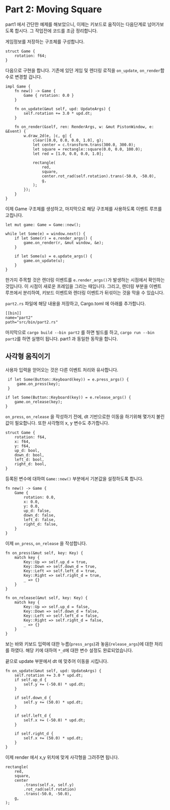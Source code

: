 # Part 2: Moving Square

part1 에서 간단한 예제를 해보았으니, 이제는 키보드로 움직이는 다음단계로 넘어가보도록 합시다. 그 작업전에 코드를 조금 정리합니다.

게임정보를 저장하는 구조체를 구성합니다.

```
struct Game {
    rotation: f64;
}
```

다음으로 구현을 합니다. 기존에 있던 게임 및 렌더링 로직을 `on_update`, `on_render`함수로 변경할 겁니다.

```
impl Game {
    fn new() -> Game {
        Game { rotation: 0.0 }
    }

    fn on_update(&mut self, upd: UpdateArgs) {
        self.rotation += 3.0 * upd.dt;
    }

    fn on_render(&self, ren: RenderArgs, w: &mut PistonWindow, e: &Event) {
        w.draw_2d(e, |c, g| {
            clear([0.0, 0.0, 0.0, 1.0], g);
            let center = c.transform.trans(300.0, 300.0);
            let square = rectangle::square(0.0, 0.0, 100.0);
            let red = [1.0, 0.0, 0.0, 1.0];

            rectangle(
                red,
                square,
                center.rot_rad(self.rotation).trans(-50.0, -50.0),
                g,
            );
        });
    }
}
```

이제 Game 구조체를 생성하고, 마지막으로 해당 구조체를 사용하도록 이벤트 루프를 고칩니다.

```
let mut game: Game = Game::new();

while let Some(e) = window.next() {
    if let Some(r) = e.render_args() {
        game.on_render(r, &mut window, &e);
    }

    if let Some(u) = e.update_args() {
        game.on_update(u);
    }
}
```

한가지 주목할 것은 렌더링 이벤트를 `e.render_args()`가 발생하는 시점에서 확인하는 것입니다. 이 시점이 새로운 프레임을 그리는 때입니다. 그리고, 렌더링 부분을 이벤트 루프에서 분리하여, 키보드 이벤트와 렌더링 이벤트가 뒤섞이는 것을 막을 수 있습니다.

`part2.rs` 파일에 해당 내용을 저장하고, Cargo.toml 에 아래를 추가합니다.

```
[[bin]]
name="part2"
path="src/bin/part2.rs"
```

마지막으로 `cargo build --bin part2` 를 하면 빌드를 하고, `cargo run --bin part2`를 하면 실행이 됩니다. part1 과 동일한 동작을 합니다.

## 사각형 움직이기

사용자 입력을 얻어오는 것은 다른 이벤트 처리와 유사합니다.

```
 if let Some(Button::Keyboard(key)) = e.press_args() {
     game.on_press(key);
 }

if let Some(Button::Keyboard(key)) = e.release_args() {
    game.on_release(key);
}
```

`on_press`, `on_release` 을 작성하기 전에, dt 기반으로한 이동을 하기위해 몇가지 불린 값이 필요합니다. 또한 사각형의 x, y 변수도 추가합니다.

```
struct Game {
    rotation: f64,
    x: f64,
    y: f64,
    up_d: bool,
    down_d: bool,
    left_d: bool,
    right_d: bool,
}
```

등록된 변수에 대하여 `Game::new()` 부분에서 기본값을 설정하도록 합니다.

```
fn new() -> Game {
    Game {
        rotation: 0.0,
        x: 0.0,
        y: 0.0,
        up_d: false,
        down_d: false,
        left_d: false,
        right_d: false,
    }
}
```

이제 `on_press`, `on_release` 을 작성합니다.

```
fn on_press(&mut self, key: Key) {
    match key {
        Key::Up => self.up_d = true,
        Key::Down => self.down_d = true,
        Key::Left => self.left_d = true,
        Key::Right => self.right_d = true,
        _ => {}
    }
}

fn on_release(&mut self, key: Key) {
    match key {
        Key::Up => self.up_d = false,
        Key::Down => self.down_d = false,
        Key::Left => self.left_d = false,
        Key::Right => self.right_d = false,
        _ => {}
    }
}
```

보는 바와 키보드 입력에 대한 누름(`press_args`)과 놓음(`release_args`)에 대한 처리를 하였다. 해당 키에 대하여 `*_d`에 대한 변수 설정도 완료되었습니다.

끝으로 update 부분에서 dt 에 맞추어 이동을 시킵니다.

```
fn on_update(&mut self, upd: UpdateArgs) {
    self.rotation += 3.0 * upd.dt;
    if self.up_d {
        self.y += (-50.0) * upd.dt;
    }

    if self.down_d {
        self.y += (50.0) * upd.dt;
    }

    if self.left_d {
        self.x += (-50.0) * upd.dt;
    }

    if self.right_d {
        self.x += (50.0) * upd.dt;
    }
}
```

이제 render 에서 x,y 위치에 맞게 사각형을 그려주면 됩니다.

```
rectangle(
    red,
    square,
    center
        .trans(self.x, self.y)
        .rot_rad(self.rotation)
        .trans(-50.0, -50.0),
    g,
);
```
